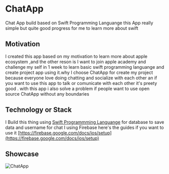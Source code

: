 # ChatApp
Chat App build based on Swift Programming Languange this App really simple but quite good progress for me to learn more about swift

## Motivation 
I created this app based on my motivation to learn more about apple ecosystem ,and the other reson is   I want to join apple academy and challenge  my self in  1 week to learn  basic swift programming languange  and create project app using it.why I choose ChatApp for create my project because everyone love doing chatting and socialize with each other an if you want to use this app to talk or comunicate with each other it's preety good . with this app i also solve a problem if people want to use open source ChatApp without any boundaries

## Technology or Stack  

I Build this thing using [Swift Programmming Languange](https://developer.apple.com/swift/) for database to save data and username for chat I using  Firebase here's the guides if you want to use it [https://firebase.google.com/docs/ios/setup](https://firebase.google.com/docs/ios/setup)

## Showcase 
![ChatApp]("/ChatApp.png")

